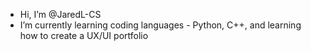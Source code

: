 - Hi, I’m @JaredL-CS
- I’m currently learning coding languages - Python, C++, and learning how to create a UX/UI portfolio

